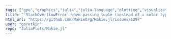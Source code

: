 ```yaml
---
tags: ["gpu","graphics","julia","julia-language","plotting","visualization"]
title: "`StackOverflowError` when passing tuple (instead of a color type) for `colormap`"
html_url: "https://github.com/MakieOrg/Makie.jl/issues/1297"
user: "goretkin"
repo: "JuliaPlots/Makie.jl"
---
```



